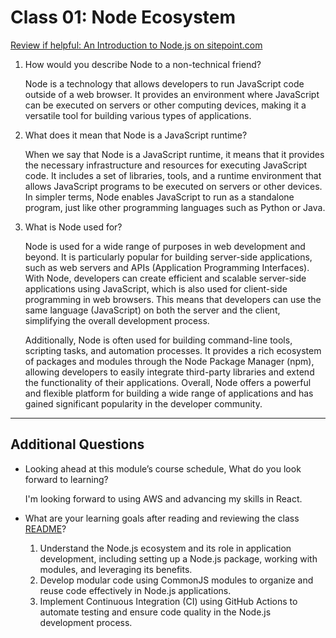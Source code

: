 # Class 01: Node Ecosystem
[Review if helpful: An Introduction to Node.js on sitepoint.com](https://www.sitepoint.com/an-introduction-to-node-js)

1. How would you describe Node to a non-technical friend?

    Node is a technology that allows developers to run JavaScript code outside of a web browser. It provides an environment where JavaScript can be executed on servers or other computing devices, making it a versatile tool for building various types of applications.

2. What does it mean that Node is a JavaScript runtime?

    When we say that Node is a JavaScript runtime, it means that it provides the necessary infrastructure and resources for executing JavaScript code. It includes a set of libraries, tools, and a runtime environment that allows JavaScript programs to be executed on servers or other devices. In simpler terms, Node enables JavaScript to run as a standalone program, just like other programming languages such as Python or Java.

3. What is Node used for?

    Node is used for a wide range of purposes in web development and beyond. It is particularly popular for building server-side applications, such as web servers and APIs (Application Programming Interfaces). With Node, developers can create efficient and scalable server-side applications using JavaScript, which is also used for client-side programming in web browsers. This means that developers can use the same language (JavaScript) on both the server and the client, simplifying the overall development process.

    Additionally, Node is often used for building command-line tools, scripting tasks, and automation processes. It provides a rich ecosystem of packages and modules through the Node Package Manager (npm), allowing developers to easily integrate third-party libraries and extend the functionality of their applications. Overall, Node offers a powerful and flexible platform for building a wide range of applications and has gained significant popularity in the developer community.


***

## Additional Questions

- Looking ahead at this module’s course schedule, What do you look forward to learning?

    I'm looking forward to using AWS and advancing my skills in React. 

- What are your learning goals after reading and reviewing the class [README](https://codefellows.github.io/code-401-javascript-guide/curriculum/class-01/)?

    1. Understand the Node.js ecosystem and its role in application development, including setting up a Node.js package, working with modules, and leveraging its benefits.
    2. Develop modular code using CommonJS modules to organize and reuse code effectively in Node.js applications.
    3. Implement Continuous Integration (CI) using GitHub Actions to automate testing and ensure code quality in the Node.js development process.

